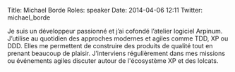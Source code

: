 Title: Michael Borde
Roles: speaker
Date: 2014-04-06 12:11
Twitter: michael_borde

Je suis un développeur passionné et j’ai cofondé l’atelier logiciel Arpinum. J’utilise au quotidien des approches modernes et agiles comme TDD, XP ou DDD. Elles me permettent de construire des produits de qualité tout en prenant beaucoup de plaisir. J’interviens régulièrement dans mes missions ou événements agiles discuter autour de l'écosystème XP et des lolcats.


